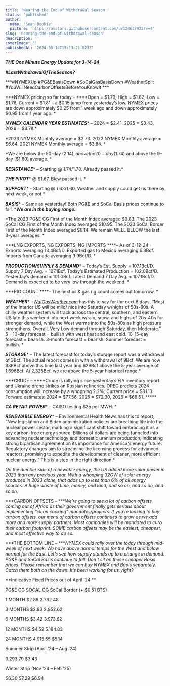 ```yaml
---
title: 'Nearing the End of Withdrawal Season'
status: 'published'
author:
  name: 'Sean Dookie'
  picture: 'https://avatars.githubusercontent.com/u/124637922?v=4'
slug: 'nearing-the-end-of-withdrawal-season'
description: ''
coverImage: ''
publishedAt: '2024-03-14T15:13:21.823Z'
---
```


***THE One Minute Energy Update for 3-14-24***

***\#LastWithdrawalOfTheSeason?***

***\#NYMEXUp #PG&EBasisDown #SoCalGasBasisDown #WeatherSplit #YouWillNeedCarbonOffsetsBeforeYouKnowIt ***

***NYMEX pricing so far today - ****Open = $1.79, High = $1.82, Low = $1.76, Current = $1.81 – a $0.15 jump from yesterday’s low. NYMEX prices are down approximately $0.25 from 1 week ago and down approximately $0.95 from 1 year ago. *

***NYMEX CALENDAR YEAR ESTIMATES**** – 2024 = $2.41, 2025 = $3.43, 2026 = $3.78.*

*2023 NYMEX Monthly average = $2.73. 2022 NYMEX Monthly average = $6.64. 2021 NYMEX Monthly average = $3.84. *

*We are below the 50-day ($2.14), above the 20-day ($1.74) and above the 9-day ($1.80) average. *

***RESISTANCE**** – Starting @ $1.74/$1.78. Already passed it.*

***THE PIVOT**** @ $1.67. Blew passed it. *

***SUPPORT**** - Starting @ $1.63/$1.60. Weather and supply could get us there by next week, or not.*

***BASIS**** – Same as yesterday! Both PG&E and SoCal Basis prices continue to fall. ****We are in the buying range.***

*The 2023 PG&E CG First of the Month Index averaged $9.83. The 2023 SoCal CG First of the Month Index averaged $10.95. The 2023 SoCal Border First of the Month Index averaged $8.14. We remain WELL BELOW the last 3-year averages. *

***LNG EXPORTS, NG EXPORTS, NG IMPORTS ****– As of 3-12-24 - Exports averaging 13.4Bcf/D. Exported gas to Mexico averaging 6.3Bcf. Imports from Canada averaging 3.9Bcf/D. *

***PRODUCTION/SUPPLY & DEMAND**** – Today’s Est. Supply = 107.1Bcf/D. Supply 7 Day Avg. = 107.1Bcf. Today’s Estimated Production = 102.0Bcf/D. Yesterday’s demand = 101.0Bcf. Latest Demand 7 Day Avg. = 107.1Bcf/D. Demand is expected to be very low through the weekend. *

***RIG COUNT ****– The next oil & gas rig count comes out tomorrow. *

***WEATHER**** – *[*NatGasWeather.com*](http://NatGasWeather.com)* has this to say for the next 6 days, “Most of the interior US will be mild/ nice into Saturday w/highs of 50s-80s. A chilly weather system will track across the central, southern, and eastern US late this weekend into next week w/rain, snow, and highs of 20s-40s for stronger demand, while the West warms into the 50s-80s as high pressure strengthens. Overall, Very Low demand through Saturday, then Moderate.”. 5 – 10-day forecast = bullish with west heat and east cold. 10-15-day forecast = bearish. 3-month forecast = bearish. Summer forecast = bullish. *

***STORAGE**** – The latest forecast for today’s storage report was a withdrawal of 3Bcf. The actual report comes in with a withdrawal of 9Bcf. We are now 336Bcf above this time last year and 629Bcf above the 5-year average of 1,696Bcf. At 2,325Bcf, we are above the 5-year historical range.*



***CRUDE – ****Crude is rallying since yesterday’s EIA inventory report and Ukraine drone strikes on Russian refineries. OPEC predicts 2024 consumption will increase by a whopping 2.2%. Current price = $81.13. Forward estimates: 2024 = $77.56, 2025 = $72.30, 2026 = $68.61. *****

***CA RETAIL POWER**** – CAISO testing $25 per MWH. *

***RENEWABLE ENERGY**** – Environmental Health News has this to report, “New legislation and Biden administration policies are breathing life into the nuclear power sector, marking a significant shift toward embracing it as a key carbon-free energy source. Billions of dollars are being funneled into advancing nuclear technology and domestic uranium production, indicating strong bipartisan agreement on its importance for America's energy future. Regulatory changes aim to streamline the licensing process for advanced reactors, promising to expedite the development of cleaner, more efficient nuclear energy.” This is a step in the right direction.*

*On the dumber side of renewable energy, the US added more solar power in 2023 than any previous year. With a whopping 32GW of solar energy produced in 2023 alone, that adds up to less than 6% of all energy sources. A huge waste of time, money, and land, and so on, and so on, and so on.*

***CARBON OFFSETS – ****We’re going to see a lot of carbon offsets coming out of Africa as their government finally gets serious about implementing “clean cooking” mandates/projects. If you’re looking to buy carbon offsets, our menu of carbon offsets continues to grow as we add more and more supply partners. Most companies will be mandated to curb their carbon footprint. SOME carbon offsets may be the easiest, cheapest, and most effective way to do so.*

***THE BOTTOM LINE – ****NYMEX could rally over the today through mid-week of next week. We have above normal temps for the West and below normal for the East. Let’s see how supply stands up to a change in demand. PG&E and SoCal Basis continue to fall. Don’t sit on these cheaper Basis prices. Please remember that we can buy NYMEX and Basis separately. Catch them both on the down. It’s been working for us, right?*

**Indicative Fixed Prices out of April ’24 **

PG&E CG SOCAL CG SoCal Border (+ $0.51 BTS)

1 MONTH $2.89 $2.76 $2.48

3 MONTHS $2.93 $2.95 $2.62

6 MONTHS $3.42 $3.97 $3.62

12 MONTHS $4.52 $5.18 $4.83

24 MONTHS $4.91 $5.55 $5.14

Summer Strip (April ’24 – Aug ‘24)

$3.29 $3.79 $3.43

Winter Strip (Nov ’24 – Feb ’25)

$6.30 $7.29 $6.94



